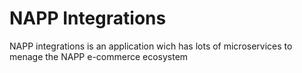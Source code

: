 # NAPP Integrations
NAPP integrations is an application wich has lots of microservices to menage the NAPP e-commerce ecosystem
